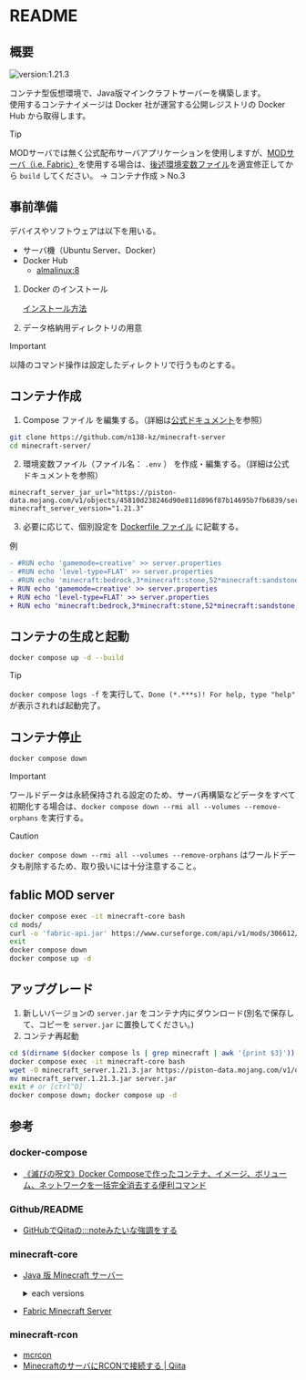 # README

## 概要

![version:1.21.3](https://img.shields.io/badge/version-1.21.3-brightgreen)

コンテナ型仮想環境で、Java版マインクラフトサーバーを構築します。  
使用するコンテナイメージは Docker 社が運営する公開レジストリの Docker Hub から取得します。  

> [!TIP]
> MODサーバでは無く公式配布サーバアプリケーションを使用しますが、[MODサーバ（i.e. Fabric）](#fablic-mod-server)を使用する場合は、[後述環境変数ファイル](#コンテナ作成)を適宜修正してから `build` してください。
> -> コンテナ作成 > No.3

## 事前準備

デバイスやソフトウェアは以下を用いる。  

- サーバ機（Ubuntu Server、Docker）
- Docker Hub
	- [almalinux:8](https://hub.docker.com/_/almalinux)

1. Docker のインストール
    
	[インストール方法](https://docs.docker.jp/engine/installation/linux/index.html)  

3. データ格納用ディレクトリの用意

> [!IMPORTANT]
> 以降のコマンド操作は設定したディレクトリで行うものとする。

## コンテナ作成

1. Compose ファイル を編集する。（詳細は[公式ドキュメント](https://docker-minecraft-server.readthedocs.io/en/latest/variables/)を参照）

```bash
git clone https://github.com/n138-kz/minecraft-server
cd minecraft-server/
```

2. 環境変数ファイル（ファイル名： `.env` ） を作成・編集する。（詳細は公式ドキュメントを参照）

```c:.env
minecraft_server_jar_url="https://piston-data.mojang.com/v1/objects/45810d238246d90e811d896f87b14695b7fb6839/server.jar"
minecraft_server_version="1.21.3"
```

3. 必要に応じて、個別設定を [Dockerfile ファイル](./build_container_core/Dockerfile) に記載する。

例
```diff
- #RUN echo 'gamemode=creative' >> server.properties
- #RUN echo 'level-type=FLAT' >> server.properties
- #RUN echo 'minecraft:bedrock,3*minecraft:stone,52*minecraft:sandstone;' > level.dat
+ RUN echo 'gamemode=creative' >> server.properties
+ RUN echo 'level-type=FLAT' >> server.properties
+ RUN echo 'minecraft:bedrock,3*minecraft:stone,52*minecraft:sandstone;' > level.dat
```

## コンテナの生成と起動

```bash
docker compose up -d --build
```

> [!TIP]
> `docker compose logs -f` を実行して、`Done (*.***s)! For help, type "help"` が表示されれば起動完了。

## コンテナ停止

```bash
docker compose down
```

> [!IMPORTANT]
> ワールドデータは永続保持される設定のため、サーバ再構築などデータをすべて初期化する場合は、`docker compose down --rmi all --volumes --remove-orphans` を実行する。

> [!CAUTION]
> `docker compose down --rmi all --volumes --remove-orphans` はワールドデータも削除するため、取り扱いには十分注意すること。

## fablic MOD server

```bash
docker compose exec -it minecraft-core bash
cd mods/
curl -o 'fabric-api.jar' https://www.curseforge.com/api/v1/mods/306612/files/5750140/download
exit
docker compose down
docker compose up -d
```

## アップグレード

1. 新しいバージョンの `server.jar` をコンテナ内にダウンロード(別名で保存して、コピーを `server.jar` に置換してください。)
2. コンテナ再起動

```bash
cd $(dirname $(docker compose ls | grep minecraft | awk '{print $3}'))
docker compose exec -it minecraft-core bash
wget -O minecraft_server.1.21.3.jar https://piston-data.mojang.com/v1/objects/45810d238246d90e811d896f87b14695b7fb6839/server.jar
mv minecraft_server.1.21.3.jar server.jar
exit # or [ctrl^D]
docker compose down; docker compose up -d
```

## 参考

### docker-compose

- [《滅びの呪文》Docker Composeで作ったコンテナ、イメージ、ボリューム、ネットワークを一括完全消去する便利コマンド](https://qiita.com/suin/items/19d65e191b96a0079417)

### Github/README

- [GitHubでQiitaの:::noteみたいな強調をする](https://qiita.com/lobmto/items/d02532134782f34c0e2fs)

### minecraft-core

- [Java 版 Minecraft サーバー](https://www.minecraft.net/ja-jp/download/server)

	<details>		
	<summary>each versions</summary>
	
	- [minecraft_server.1.21.1.jar](https://piston-data.mojang.com/v1/objects/59353fb40c36d304f2035d51e7d6e6baa98dc05c/server.jar)
	- [minecraft_server.1.21.3.jar](https://piston-data.mojang.com/v1/objects/45810d238246d90e811d896f87b14695b7fb6839/server.jar)

	</details>

- [Fabric Minecraft Server](https://fabricmc.net/use/server/)

### minecraft-rcon

- [mcrcon](https://github.com/Tiiffi/mcrcon.git)
- [MinecraftのサーバにRCONで接続する | Qiita](https://qiita.com/h_tyokinuhata/items/85d855f88d5d33c21949)
